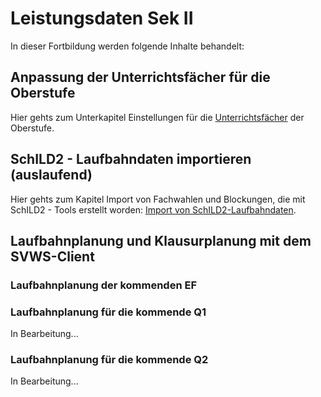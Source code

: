 # Leistungsdaten Sek II

In dieser Fortbildung werden folgende Inhalte behandelt: 
## Anpassung der Unterrichtsfächer für die Oberstufe
Hier gehts zum Unterkapitel Einstellungen für die [Unterrichtsfächer](./Unterrichtsfaecher/index.md) der Oberstufe.

## SchILD2 - Laufbahndaten importieren (auslaufend)
Hier gehts zum Kapitel Import von Fachwahlen und Blockungen, die mit SchILD2 - Tools erstellt worden: [Import von SchILD2-Laufbahndaten](./"ImportSchILD2Laufbahndaten"/index.md).

## Laufbahnplanung und Klausurplanung mit dem SVWS-Client
### Laufbahnplanung der kommenden EF

### Laufbahnplanung für die kommende Q1
In Bearbeitung...

### Laufbahnplanung für die kommende Q2
In Bearbeitung...


